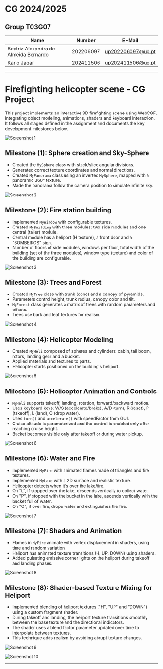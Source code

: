 # CG 2024/2025

## Group T03G07

| Name             | Number    | E-Mail             |
| ---------------- | --------- | ------------------ |
| Beatriz Alexandra de Almeida Bernardo         | 202206097 | up202206097@up.pt                |
| Karlo Jagar         | 202411506 | up202411506@up.pt                |

----


# Firefighting helicopter scene - CG Project

This project implements an interactive 3D firefighting scene using WebCGF, integrating object modeling, animations, shaders and keyboard interaction. It follows all stages defined in the assignment and documents the key development milestones below.

![Screenshot 1](screenshots/project-t03g07-7.png)

## Milestone (1): Sphere creation and Sky-Sphere

* Created the `MySphere` class with stack/slice angular divisions.
* Generated correct texture coordinates and normal directions.
* Created `MyPanorama` class using an inverted `MySphere`, mapped with a panoramic 360° texture.
* Made the panorama follow the camera position to simulate infinite sky.

![Screenshot 2](screenshots/project-t03g07-1a.png)

## Milestone (2): Fire station building

* Implemented `MyWindow` with configurable textures.
* Created `MyBuilding` with three modules: two side modules and one central (taller) module.
* Central module has a heliport (H texture), a front door and a "BOMBEIROS" sign.
* Number of floors  of side modules, windows per floor, total width of the building (set of the three modules), 
window type (texture) and color of the building are configurable.

![Screenshot 3](screenshots/project-t03g07-2b.png)

## Milestone (3): Trees and Forest

* Created `MyTree` class with trunk (cone) and a canopy of pyramids.
* Parameters control height, trunk radius, canopy color and tilt.
* `MyForest` class generates a matrix of trees with random parameters and offsets.
* Trees use bark and leaf textures for realism.

![Screenshot 4](screenshots/project-t03g07-3.png)

## Milestone (4): Helicopter Modeling

* Created `MyHeli` composed of spheres and cylinders: cabin, tail boom, rotors, landing gear and a bucket.
* Applied materials and textures to parts.
* Helicopter starts positioned on the building's heliport.

![Screenshot 5](screenshots/project-t03g07-4.png)

## Milestone (5): Helicopter Animation and Controls

* `MyHeli` supports takeoff, landing, rotation, forward/backward motion.
* Uses keyboard keys: W/S (accelerate/brake), A/D (turn), R (reset), P (takeoff), L (land), O (drop water).
* Uses `turn()` and `accelerate()` with speedFactor from GUI.
* Cruise altitude is parameterized and the control is enabled only after reaching cruise height.
* Bucket becomes visible only after takeoff or during water pickup.

![Screenshot 6](screenshots/project-t03g07-5.png)

## Milestone (6): Water and Fire

* Implemented `MyFire` with animated flames made of triangles and fire textures.
* Implemented `MyLake` with a 2D surface and realistic texture.
* Helicopter detects when it's over the lake/fire.
* On "L", if stopped over the lake, descends vertically to collect water.
* On "P", if stopped with the bucket in the lake, ascends vertically with the bucket full of water.
* On "O", if over fire, drops water and extinguishes the fire.

![Screenshot 7](screenshots/project-t03g07-6.png)

## Milestone (7): Shaders and Animation

* Flames in `MyFire` animate with vertex displacement in shaders, using time and random variation.
* Heliport has animated texture transitions (H, UP, DOWN) using shaders.
* Added pulsating emissive corner lights on the heliport during takeoff and landing phases.

![Screenshot 8](screenshots/project-t03g07-7.png)

## Milestone (8): Shader-based Texture Mixing for Heliport

* Implemented blending of heliport textures ("H", "UP" and "DOWN") using a custom fragment shader.
* During takeoff and landing, the heliport texture transitions smoothly between the base texture and the directional indicators.
* The shader uses a blend factor parameter updated over time to interpolate between textures.
* This technique adds realism by avoiding abrupt texture changes.

![Screenshot 9](screenshots/project-t03g07-8.png)

![Screenshot 10](screenshots/project-t03g07-8b.png)

---
